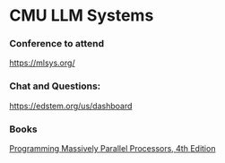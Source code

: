 # CMU LLM Systems

### Conference to attend
https://mlsys.org/


### Chat and Questions:
https://edstem.org/us/dashboard 

### Books
[Programming Massively Parallel Processors, 4th Edition](https://learning.oreilly.com/library/view/programming-massively-parallel/9780323984638/)